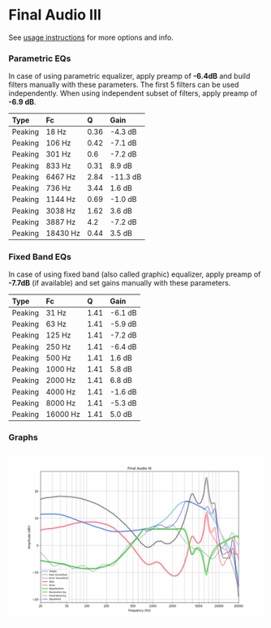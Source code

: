 # Final Audio III
See [usage instructions](https://github.com/jaakkopasanen/AutoEq#usage) for more options and info.

### Parametric EQs
In case of using parametric equalizer, apply preamp of **-6.4dB** and build filters manually
with these parameters. The first 5 filters can be used independently.
When using independent subset of filters, apply preamp of **-6.9 dB**.

| Type    | Fc       |    Q | Gain     |
|:--------|:---------|:-----|:---------|
| Peaking | 18 Hz    | 0.36 | -4.3 dB  |
| Peaking | 106 Hz   | 0.42 | -7.1 dB  |
| Peaking | 301 Hz   | 0.6  | -7.2 dB  |
| Peaking | 833 Hz   | 0.31 | 8.9 dB   |
| Peaking | 6467 Hz  | 2.84 | -11.3 dB |
| Peaking | 736 Hz   | 3.44 | 1.6 dB   |
| Peaking | 1144 Hz  | 0.69 | -1.0 dB  |
| Peaking | 3038 Hz  | 1.62 | 3.6 dB   |
| Peaking | 3887 Hz  | 4.2  | -7.2 dB  |
| Peaking | 18430 Hz | 0.44 | 3.5 dB   |

### Fixed Band EQs
In case of using fixed band (also called graphic) equalizer, apply preamp of **-7.7dB**
(if available) and set gains manually with these parameters.

| Type    | Fc       |    Q | Gain    |
|:--------|:---------|:-----|:--------|
| Peaking | 31 Hz    | 1.41 | -6.1 dB |
| Peaking | 63 Hz    | 1.41 | -5.9 dB |
| Peaking | 125 Hz   | 1.41 | -7.2 dB |
| Peaking | 250 Hz   | 1.41 | -6.4 dB |
| Peaking | 500 Hz   | 1.41 | 1.6 dB  |
| Peaking | 1000 Hz  | 1.41 | 5.8 dB  |
| Peaking | 2000 Hz  | 1.41 | 6.8 dB  |
| Peaking | 4000 Hz  | 1.41 | -1.6 dB |
| Peaking | 8000 Hz  | 1.41 | -5.3 dB |
| Peaking | 16000 Hz | 1.41 | 5.0 dB  |

### Graphs
![](./Final%20Audio%20III.png)